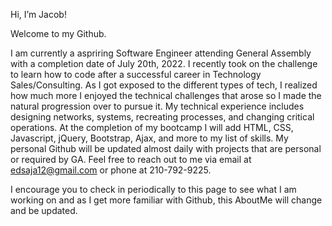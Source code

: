 Hi, I’m Jacob!

Welcome to my Github.

I am currently a aspriring Software Engineer attending General Assembly with a completion date of July 20th, 2022. I recently took on the challenge to learn how to code after a successful career in Technology Sales/Consulting. As I got exposed to the different types of tech, I realized how much more I enjoyed the technical challenges that arose so I made the natural progression over to pursue it. My technical experience includes designing networks, systems, recreating processes, and changing critical operations. At the completion of my bootcamp I will add HTML, CSS, Javascript, jQuery, Bootstrap, Ajax, and more to my list of skills. My personal Github will be updated almost daily with projects that are personal or required by GA. Feel free to reach out to me via email at edsaja12@gmail.com or phone at 210-792-9225. 


I encourage you to check in periodically to this page to see what I am working on and as I get more familiar with Github, this AboutMe will change and be updated.

<!-- Update as needed.  -->
